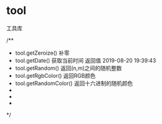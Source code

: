 # tool
工具库

/** 
 * tool.getZeroize()   补零
 * tool.getDate()  获取当前时间  返回值 2019-08-20 19:39:43
 * tool.getRandom()  返回(n,m)之间的随机整数
 * tool.getRgbColor()   返回RGB颜色
 * tool.getRandomColor()   返回十六进制的随机颜色
 * 
 * 
 * 
 */

